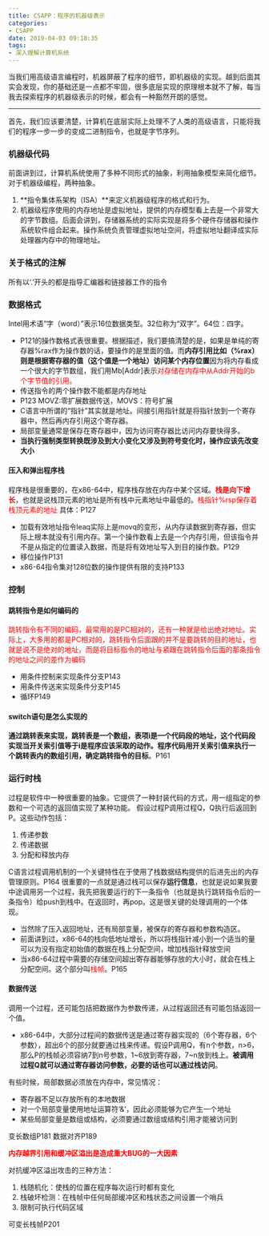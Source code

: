 ```yaml
---
title: CSAPP：程序的机器级表示
categories:
- CSAPP
date: 2019-04-03 09:18:35
tags:
- 深入理解计算机系统
---
```


当我们用高级语言编程时，机器屏蔽了程序的细节，即机器级的实现。越到后面其实会发现，你的基础还是一点都不牢固，很多底层实现的原理根本就不了解，每当我去探索程序的机器级表示的时候，都会有一种豁然开朗的感觉。

---
<!-- more -->

首先，我们应该要清楚，计算机在底层实际上处理不了人类的高级语言，只能将我们的程序一步一步的变成二进制指令，也就是字节序列。

### 机器级代码
前面讲到过，计算机系统使用了多种不同形式的抽象，利用抽象模型来简化细节。对于机器级编程，两种抽象。
1. **指令集体系架构（ISA）**来定义机器级程序的格式和行为。
2. 机器级程序使用的内存地址是虚拟地址，提供的内存模型看上去是一个非常大的字节数组。后面会讲到，存储器系统的实际实现是将多个硬件存储器和操作系统软件组合起来。操作系统负责管理虚拟地址空间，将虚拟地址翻译成实际处理器内存中的物理地址。

### 关于格式的注解
所有以‘.’开头的都是指导汇编器和链接器工作的指令

### 数据格式
Intel用术语“字（word）”表示16位数据类型。32位称为“双字”。64位：四字。

- P121的操作数格式表很重要。根据描述，我们要搞清楚的是，如果是单纯的寄存器%rax作为操作数的话，要操作的是里面的值。而**内存引用比如（%rax）则是根据寄存器的值（这个值是一个地址）访问某个内存位置**因为将内存看成一个很大的字节数组，我们用Mb[Addr]表示<font color = red>对存储在内存中从Addr开始的b个字节值的引用。</font>
- 传送指令的两个操作数不能都是内存地址
- P123 MOVZ:零扩展数据传送，MOVS：符号扩展
- C语言中所谓的“指针”其实就是地址。间接引用指针就是将指针放到一个寄存器中，然后再内存引用这个寄存器。
- 局部变量通常是保存在寄存器中，因为访问寄存器比访问内存要快得多。
- **当执行强制类型转换既涉及到大小变化又涉及到符号变化时，操作应该先改变大小**

#### 压入和弹出程序栈
程序栈是很重要的，在x86-64中，程序栈存放在内存中某个区域。<font color="red">**栈是向下增长**</font>，也就是说栈顶元素的地址是所有栈中元素地址中最低的。<font color="red">栈指针%rsp保存着栈顶元素的地址</font>
具体：P127
- 加载有效地址指令leaq实际上是movq的变形，从内存读数据到寄存器，但实际上根本就没有引用内存。第一个操作数看上去是一个内存引用，但该指令并不是从指定的位置读入数据，而是将有效地址写入到目的操作数。P129
- 移位操作P131
- x86-64指令集对128位数的操作提供有限的支持P133

### 控制
#### 跳转指令是如何编码的
<font color=red>跳转指令有不同的编码，最常用的是PC相对的，还有一种就是给出绝对地址。实际上，大多用的都是PC相对的，跳转指令后面跟的并不是要跳转的目的地址，也就是说不是绝对的地址，而是将目标指令的地址与紧跟在跳转指令后面的那条指令的地址之间的差作为编码</font>

- 用条件控制来实现条件分支P143
- 用条件传送来实现条件分支P145
- 循环P149

#### switch语句是怎么实现的
**通过跳转表来实现，跳转表是一个数组，表项i是一个代码段的地址，这个代码段实现当开关索引值等于i是程序应该采取的动作。程序代码用开关索引值来执行一个跳转表内的数组引用，确定跳转指令的目标**。P161

### 运行时栈
过程是软件中一种很重要的抽象。它提供了一种封装代码的方式，用一组指定的参数和一个可选的返回值实现了某种功能。
假设过程P调用过程Q，Q执行后返回到P。这些动作包括：
1. 传递参数
2. 传递数据
3. 分配和释放内存

C语言过程调用机制的一个关键特性在于使用了栈数据结构提供的后进先出的内存管理原则。P164
很重要的一点就是通过栈可以保存**运行信息**，也就是说如果我要中途调用另一个过程，我先把我要运行的下一条指令（也就是执行跳转指令后的一条指令）给push到栈中。在返回时，再pop。这是很关键的处理调用的一个体现。
- 当然除了压入返回地址，还有局部变量，被保存的寄存器和参数构造区。
- 前面讲到过，x86-64的栈向低地址增长，所以将栈指针减小到一个适当的量可以为没有指定初始值的数据在栈上分配空间，增加栈指针释放空间
- 当x86-64过程中需要的存储空间超出寄存器能够存放的大小时，就会在栈上分配空间。这个部分叫<font color="red">栈帧</font>。P165

#### 数据传送
调用一个过程，还可能包括把数据作为参数传递，从过程返回还有可能包括返回一个值。
- x86-64中，大部分过程间的数据传送是通过寄存器实现的（6个寄存器，6个参数），超出6个的部分就要通过栈来传递。假设P调用Q，有n个参数，n>6，那么P的栈帧必须容纳7到n号参数，1~6放到寄存器，7~n放到栈上。**被调用过程Q就可以通过寄存器访问参数，必要的话也可以通过栈访问**。

有些时候，局部数据必须放在内存中，常见情况：
- 寄存器不足以存放所有的本地数据
- 对一个局部变量使用地址运算符‘&’，因此必须能够为它产生一个地址
- 某些局部变量是数组或结构，必须要通过数组或结构引用才能被访问到

变长数组P181
数据对齐P189

<font color="red">**内存越界引用和缓冲区溢出是造成重大BUG的一大因素**</font>

对抗缓冲区溢出攻击的三种方法：
1. 栈随机化：使栈的位置在程序每次运行时都有变化
2. 栈破坏检测：在栈帧中任何局部缓冲区和栈状态之间设置一个哨兵
3. 限制可执行代码区域

可变长栈帧P201

